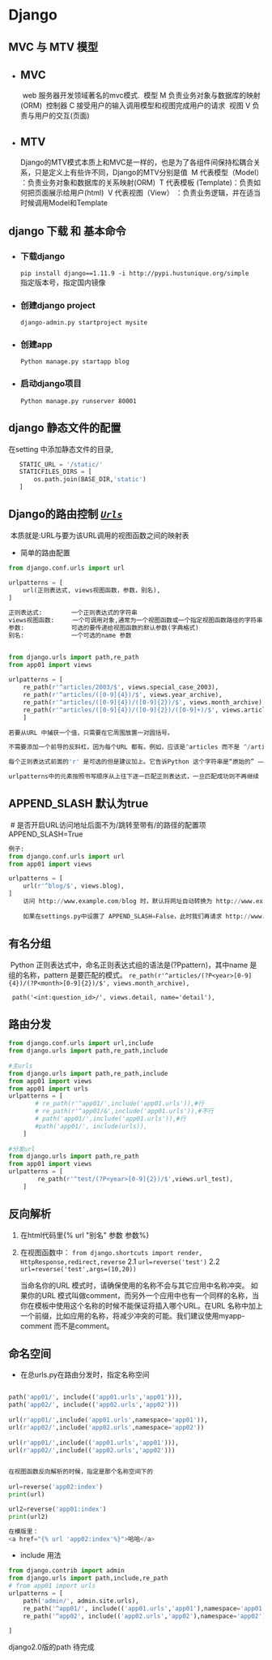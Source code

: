 # Django
## MVC 与 MTV 模型

- ## MVC
	​	web 服务器开发领域著名的mvc模式.
	​		模型 M    负责业务对象与数据库的映射(ORM)
	​		控制器 C  接受用户的输入调用模型和视图完成用户的请求
	​		视图 V    负责与用户的交互(页面)

- ## MTV
	​	Django的MTV模式本质上和MVC是一样的，也是为了各组件间保持松耦合关系，只是定义上有些许不同，
	​	Django的MTV分别是值
	​		M 代表模型（Model）  ：负责业务对象和数据库的关系映射(ORM)
	​		T 代表模板 (Template)：负责如何把页面展示给用户(html)
	​		V 代表视图（View）   ：负责业务逻辑，并在适当时候调用Model和Template



## django 下载 和 基本命令

- ### 下载django
	`pip install django==1.11.9 -i http://pypi.hustunique.org/simple`   
	指定版本号，指定国内镜像
	
- ### 创建django project 
	`django-admin.py startproject mysite`
- ### 创建app
	`Python manage.py startapp blog`
- ### 启动django项目
	`Python manage.py runserver 80001`


## django 静态文件的配置
在setting 中添加静态文件的目录,
``` python
​	STATIC_URL = '/static/'
​	STATICFILES_DIRS = [
​		os.path.join(BASE_DIR,'static')
​	]
```



## Django的路由控制 *<u>`Urls`</u>*
​	本质就是:URL与要为该URL调用的视图函数之间的映射表

- 简单的路由配置
``` python
from django.conf.urls import url

urlpatterns = [
	url(正则表达式, views视图函数，参数，别名),
]
	
正则表达式: 		  一个正则表达式的字符串
views视图函数: 	   一个可调用对象,通常为一个视图函数或一个指定视图函数路径的字符串
参数: 			可选的要传递给视图函数的默认参数(字典格式)
别名: 			一个可选的name 参数


from django.urls import path,re_path
from app01 import views
	
urlpatterns = [
    re_path(r'^articles/2003/$', views.special_case_2003),
    re_path(r'^articles/([0-9]{4})/$', views.year_archive),
    re_path(r'^articles/([0-9]{4})/([0-9]{2})/$', views.month_archive),
    re_path(r'^articles/([0-9]{4})/([0-9]{2})/([0-9]+)/$', views.article_detail),
    ]
    
若要从URL 中捕获一个值，只需要在它周围放置一对圆括号。

不需要添加一个前导的反斜杠，因为每个URL 都有。例如，应该是^articles 而不是 ^/articles。

每个正则表达式前面的'r' 是可选的但是建议加上。它告诉Python 这个字符串是“原始的” —— 字符串中任何字符都不应该转义

urlpatterns中的元素按照书写顺序从上往下逐一匹配正则表达式，一旦匹配成功则不再继续
```

## APPEND_SLASH  默认为true
​	# 是否开启URL访问地址后面不为/跳转至带有/的路径的配置项
​	APPEND_SLASH=True
``` python
例子:
from django.conf.urls import url
from app01 import views

urlpatterns = [
	url(r'^blog/$', views.blog),
]
	访问 http://www.example.com/blog 时，默认将网址自动转换为 http://www.example/com/blog/ 。
	
	如果在settings.py中设置了 APPEND_SLASH=False，此时我们再请求 http://www.example.com/blog 时就会提示找不到页面。
```


## 有名分组
​	Python 正则表达式中，命名正则表达式组的语法是(?P<name>pattern)，其中name 是组的名称，pattern 是要匹配的模式。
`re_path(r'^articles/(?P<year>[0-9]{4})/(?P<month>[0-9]{2})/$', views.month_archive),`

```django
 path('<int:question_id>/', views.detail, name='detail'),
```

## 路由分发
``` python
from django.conf.urls import url,include
from django.urls import path,re_path,include
	
#主urls
from django.urls import path,re_path,include
from app01 import views
from app01 import urls
urlpatterns = [ 
	　　# re_path(r'^app01/',include('app01.urls')),#行
	　　# re_path(r'^app01/&',include('app01.urls')),#不行
	　　# path('app01/',include('app01.urls')),#行　
	　　#path('app01/', include(urls)),
	]
	
#分发url
from django.urls import path,re_path
from app01 import views
urlpatterns = [
	    re_path(r'^test/(?P<year>[0-9]{2})/$',views.url_test),
	]
```

## 反向解析
1. 在html代码里{% url "别名" 参数  参数%}
2. 在视图函数中：
	`from django.shortcuts import render, HttpResponse,redirect,reverse`
2.1 `url=reverse('test')`
2.2 `url=reverse('test',args=(10,20))`

	当命名你的URL 模式时，请确保使用的名称不会与其它应用中名称冲突。
	如果你的URL 模式叫做comment，而另外一个应用中也有一个同样的名称，当你在模板中使用这个名称的时候不能保证将插入哪个URL。在URL 名称中加上一个前缀，比如应用的名称，将减少冲突的可能。我们建议使用myapp-comment 而不是comment。


## 命名空间
- 在总urls.py在路由分发时，指定名称空间
``` python

path('app01/', include(('app01.urls','app01'))),
path('app02/', include(('app02.urls','app02')))
	
url(r'app01/',include('app01.urls',namespace='app01')),
url(r'app02/',include('app02.urls',namespace='app02'))
	 
url(r'app01/',include(('app01.urls','app01'))),
url(r'app02/',include(('app02.urls','app02')))


在视图函数反向解析的时候，指定是那个名称空间下的
	
url=reverse('app02:index')
print(url)

url2=reverse('app01:index')
print(url2)

在模版里：
<a href="{% url 'app02:index'%}">哈哈</a>

```


- include 用法 
``` python
from django.contrib import admin
from django.urls import path,include,re_path
# from app01 import urls
urlpatterns = [
    path('admin/', admin.site.urls),
    re_path('^app01/', include(('app01.urls','app01'),namespace='app01')),
    re_path('^app02', include(('app02.urls','app02'),namespace='app02')),

]
```
django2.0版的path  待完成





